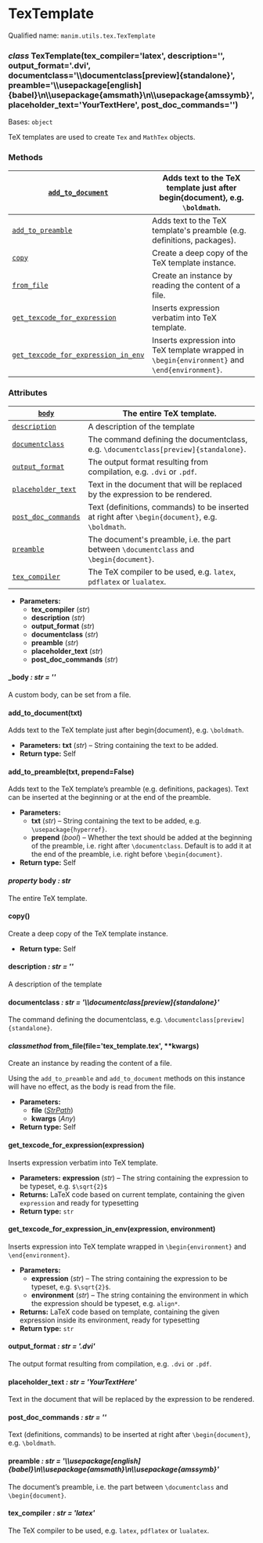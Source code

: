 # TexTemplate

Qualified name: `manim.utils.tex.TexTemplate`

### *class* TexTemplate(tex_compiler='latex', description='', output_format='.dvi', documentclass='\\\\documentclass[preview]{standalone}', preamble='\\\\usepackage[english]{babel}\\n\\\\usepackage{amsmath}\\n\\\\usepackage{amssymb}', placeholder_text='YourTextHere', post_doc_commands='')

Bases: `object`

TeX templates are used to create `Tex` and `MathTex` objects.

### Methods

| [`add_to_document`](#manim.utils.tex.TexTemplate.add_to_document)                                     | Adds text to the TeX template just after begin{document}, e.g. `\boldmath`.                    |
|-------------------------------------------------------------------------------------------------------|------------------------------------------------------------------------------------------------|
| [`add_to_preamble`](#manim.utils.tex.TexTemplate.add_to_preamble)                                     | Adds text to the TeX template's preamble (e.g. definitions, packages).                         |
| [`copy`](#manim.utils.tex.TexTemplate.copy)                                                           | Create a deep copy of the TeX template instance.                                               |
| [`from_file`](#manim.utils.tex.TexTemplate.from_file)                                                 | Create an instance by reading the content of a file.                                           |
| [`get_texcode_for_expression`](#manim.utils.tex.TexTemplate.get_texcode_for_expression)               | Inserts expression verbatim into TeX template.                                                 |
| [`get_texcode_for_expression_in_env`](#manim.utils.tex.TexTemplate.get_texcode_for_expression_in_env) | Inserts expression into TeX template wrapped in `\begin{environment}` and `\end{environment}`. |

### Attributes

| [`body`](#manim.utils.tex.TexTemplate.body)                           | The entire TeX template.                                                                         |
|-----------------------------------------------------------------------|--------------------------------------------------------------------------------------------------|
| [`description`](#manim.utils.tex.TexTemplate.description)             | A description of the template                                                                    |
| [`documentclass`](#manim.utils.tex.TexTemplate.documentclass)         | The command defining the documentclass, e.g. `\documentclass[preview]{standalone}`.              |
| [`output_format`](#manim.utils.tex.TexTemplate.output_format)         | The output format resulting from compilation, e.g. `.dvi` or `.pdf`.                             |
| [`placeholder_text`](#manim.utils.tex.TexTemplate.placeholder_text)   | Text in the document that will be replaced by the expression to be rendered.                     |
| [`post_doc_commands`](#manim.utils.tex.TexTemplate.post_doc_commands) | Text (definitions, commands) to be inserted at right after `\begin{document}`, e.g. `\boldmath`. |
| [`preamble`](#manim.utils.tex.TexTemplate.preamble)                   | The document's preamble, i.e. the part between `\documentclass` and `\begin{document}`.          |
| [`tex_compiler`](#manim.utils.tex.TexTemplate.tex_compiler)           | The TeX compiler to be used, e.g. `latex`, `pdflatex` or `lualatex`.                             |
* **Parameters:**
  * **tex_compiler** (*str*)
  * **description** (*str*)
  * **output_format** (*str*)
  * **documentclass** (*str*)
  * **preamble** (*str*)
  * **placeholder_text** (*str*)
  * **post_doc_commands** (*str*)

#### \_body *: str* *= ''*

A custom body, can be set from a file.

#### add_to_document(txt)

Adds text to the TeX template just after begin{document}, e.g. `\boldmath`.

* **Parameters:**
  **txt** (*str*) – String containing the text to be added.
* **Return type:**
  Self

#### add_to_preamble(txt, prepend=False)

Adds text to the TeX template’s preamble (e.g. definitions, packages). Text can be inserted at the beginning or at the end of the preamble.

* **Parameters:**
  * **txt** (*str*) – String containing the text to be added, e.g. `\usepackage{hyperref}`.
  * **prepend** (*bool*) – Whether the text should be added at the beginning of the preamble, i.e. right after `\documentclass`.
    Default is to add it at the end of the preamble, i.e. right before `\begin{document}`.
* **Return type:**
  Self

#### *property* body *: str*

The entire TeX template.

#### copy()

Create a deep copy of the TeX template instance.

* **Return type:**
  Self

#### description *: str* *= ''*

A description of the template

#### documentclass *: str* *= '\\\\documentclass[preview]{standalone}'*

The command defining the documentclass, e.g. `\documentclass[preview]{standalone}`.

#### *classmethod* from_file(file='tex_template.tex', \*\*kwargs)

Create an instance by reading the content of a file.

Using the `add_to_preamble` and `add_to_document` methods on this instance
will have no effect, as the body is read from the file.

* **Parameters:**
  * **file** ([*StrPath*](manim.typing.md#manim.typing.StrPath))
  * **kwargs** (*Any*)
* **Return type:**
  Self

#### get_texcode_for_expression(expression)

Inserts expression verbatim into TeX template.

* **Parameters:**
  **expression** (*str*) – The string containing the expression to be typeset, e.g. `$\sqrt{2}$`
* **Returns:**
  LaTeX code based on current template, containing the given `expression` and ready for typesetting
* **Return type:**
  `str`

#### get_texcode_for_expression_in_env(expression, environment)

Inserts expression into TeX template wrapped in `\begin{environment}` and `\end{environment}`.

* **Parameters:**
  * **expression** (*str*) – The string containing the expression to be typeset, e.g. `$\sqrt{2}$`.
  * **environment** (*str*) – The string containing the environment in which the expression should be typeset, e.g. `align*`.
* **Returns:**
  LaTeX code based on template, containing the given expression inside its environment, ready for typesetting
* **Return type:**
  `str`

#### output_format *: str* *= '.dvi'*

The output format resulting from compilation, e.g. `.dvi` or `.pdf`.

#### placeholder_text *: str* *= 'YourTextHere'*

Text in the document that will be replaced by the expression to be rendered.

#### post_doc_commands *: str* *= ''*

Text (definitions, commands) to be inserted at right after `\begin{document}`, e.g. `\boldmath`.

#### preamble *: str* *= '\\\\usepackage[english]{babel}\\n\\\\usepackage{amsmath}\\n\\\\usepackage{amssymb}'*

The document’s preamble, i.e. the part between `\documentclass` and `\begin{document}`.

#### tex_compiler *: str* *= 'latex'*

The TeX compiler to be used, e.g. `latex`, `pdflatex` or `lualatex`.
